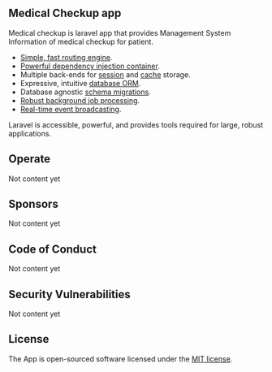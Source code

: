 ## Medical Checkup app

Medical checkup is laravel app that provides Management System Information of medical checkup for patient.

- [Simple, fast routing engine](https://laravel.com/docs/routing).
- [Powerful dependency injection container](https://laravel.com/docs/container).
- Multiple back-ends for [session](https://laravel.com/docs/session) and [cache](https://laravel.com/docs/cache) storage.
- Expressive, intuitive [database ORM](https://laravel.com/docs/eloquent).
- Database agnostic [schema migrations](https://laravel.com/docs/migrations).
- [Robust background job processing](https://laravel.com/docs/queues).
- [Real-time event broadcasting](https://laravel.com/docs/broadcasting).

Laravel is accessible, powerful, and provides tools required for large, robust applications.

## Operate
Not content yet

## Sponsors
Not content yet

## Code of Conduct

Not content yet

## Security Vulnerabilities

Not content yet

## License

The App is open-sourced software licensed under the [MIT license](https://opensource.org/licenses/MIT).
